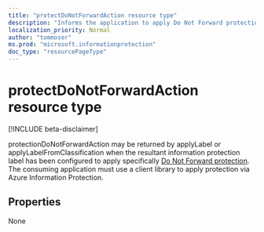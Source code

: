 ```yaml
---
title: "protectDoNotForwardAction resource type"
description: "Informs the application to apply Do Not Forward protection."
localization_priority: Normal
author: "tommoser"
ms.prod: "microsoft.informationprotection"
doc_type: "resourcePageType"
---
```


# protectDoNotForwardAction resource type

[!INCLUDE beta-disclaimer]

protectionDoNotForwardAction may be returned by applyLabel or applyLabelFromClassification when the resultant information protection label has been configured to apply specifically [Do Not Forward protection](https://docs.microsoft.com/en-us/azure/information-protection/configure-usage-rights#do-not-forward-option-for-emails). The consuming application must use a client library to apply protection via Azure Information Protection.

## Properties

None

<!-- uuid: 16cd6b66-4b1a-43a1-adaf-3a886856ed98
2019-02-04 14:57:30 UTC -->
<!-- {
  "type": "#page.annotation",
  "description": "protectDoNotForwardAction resource",
  "keywords": "",
  "section": "documentation",
  "tocPath": ""
}-->